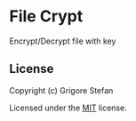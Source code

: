 # File Crypt

Encrypt/Decrypt file with key

## License

Copyright (c) Grigore Stefan

Licensed under the [MIT](LICENSE) license.
